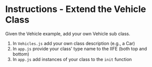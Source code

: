 # Instructions - Extend the Vehicle Class

Given the Vehicle example, add your own Vehicle sub class.

1. In `Vehicles.js` add your own class description (e.g., a Car)
1. In `app.js` provide your class' type name to the IIFE (both top and bottom)
1. In `app.js` add instances of your class to the `init` function

